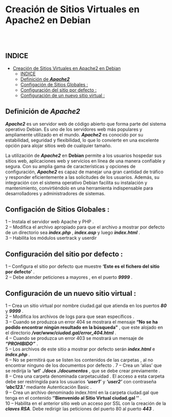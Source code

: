 # Creación de Sitios Virtuales en Apache2 en Debian
<br><br>

## INDICE 
- [Creación de Sitios Virtuales en Apache2 en Debian](#creación-de-sitios-virtuales-en-apache2-en-debian)
  - [INDICE](#indice)
  - [Definición de ***Apache2***](#definición-de-apache2)
  - [Configación de Sitios Globales :](#configación-de-sitios-globales-)
  - [Configuración del sitio por defecto :](#configuración-del-sitio-por-defecto-)
  - [Configuración de un nuevo sitio virtual :](#configuración-de-un-nuevo-sitio-virtual-)


## Definición de ***Apache2***

***Apache2*** es un servidor web de código abierto que forma parte del sistema operativo Debian. Es uno de los servidores web más populares y ampliamente utilizado en el mundo. ***Apache2*** es conocido por su estabilidad, seguridad y flexibilidad, lo que lo convierte en una excelente opción para alojar sitios web de cualquier tamaño.

La utilización de ***Apache2*** en **Debian** permite a los usuarios hospedar sus sitios web, aplicaciones web y servicios en línea de una manera confiable y segura. Con su amplia gama de características y opciones de configuración, ***Apache2*** es capaz de manejar una gran cantidad de tráfico y responder eficientemente a las solicitudes de los usuarios. Además, su integración con el sistema operativo Debian facilita su instalación y mantenimiento, convirtiéndolo en una herramienta indispensable para desarrolladores y administradores de sistemas.

## Configación de Sitios Globales :

1 – Instala el servidor web Apache y PHP . <br>
2 – Modifica el archivo apropiado para que el archivo a mostrar por defecto de un directorio sea ***index.php*** , ***index.asp*** y luego ***index.html*** . <br>
3 – Habilita los módulos usertrack y userdir <br>

## Configuración del sitio por defecto :

1 – Configura el sitio por defecto que muestre **‘Este es el fichero del sitio por defecto’** .<br>
2 – Debe atender peticiones a mayores , en el puerto ***9999*** . <br>


## Configuración de un nuevo sitio virtual :

1 – Crea un sitio virtual por nombre ciudad.gal que atienda en los puertos ***80*** y ***9999*** .<br>
2 – Modifica los archivos de logs para que sean específicos . <br>
3 – Cuando se produzca un error 404 se mostrara el mensaje **“No se ha podido encontrar ningún resultado en la búsqueda”** , que este alojado en el directorio ***/var/www/ciudad.gal/error_404.html*** . <br>
4 – Cuando se produzca un error 403 se mostrará un mensaje de ***“PROHIBIDO”*** . <br>
5 – Los archivos de este sitio a mostrar por defecto serán ***index.html*** e ***index.php*** . <br>
6 – No se permitirá que se listen los contenidos de las carpetas , al no encontrar ninguno de los documentos por defecto .
7 – Crea un ‘alias’ que se redirija la **‘url’** ***./docs  ./documentos*** , que se debe crear previamente . <br>
8 – Crea una carpeta denominada carpetacuidad . El acceso a esta carpeta debe ser restringida para los usuarios ***‘user1’*** y ***‘user2’*** con contraseña ***‘abc123.’*** mediante Autenticación Basic . <br>
9 – Crea un archivo denominado index.html en la carpeta ciudad.gal que tenga en el contenido **‘’Bienvenido al Sitio Virtual ciudad.gal ’’** . <br>
10 – Habilita en el anterior sitio web un acceso por SSL con la creación de la ***claves RSA***. Debe redirigir las peticiones del puerto 80 al puerto ***443*** . <br>